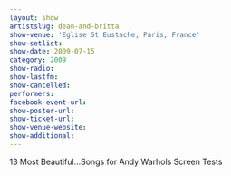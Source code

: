 ```yaml
---
layout: show
artistslug: dean-and-britta
show-venue: 'Eglise St Eustache, Paris, France'
show-setlist: 
show-date: 2009-07-15
category: 2009
show-radio: 
show-lastfm: 
show-cancelled: 
performers: 
facebook-event-url: 
show-poster-url: 
show-ticket-url: 
show-venue-website: 
show-additional: 
---
```


13 Most Beautiful...Songs for Andy Warhols Screen Tests